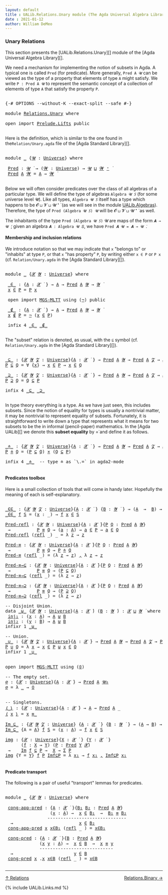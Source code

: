 ```yaml
---
layout: default
title : UALib.Relations.Unary module (The Agda Universal Algebra Library)
date : 2021-01-12
author: William DeMeo
---
```


### <a id="unary-relations">Unary Relations</a>

This section presents the [UALib.Relations.Unary][] module of the [Agda Universal Algebra Library][].

We need a mechanism for implementing the notion of subsets in Agda. A typical one is called `Pred` (for predicate). More generally, `Pred A 𝓤` can be viewed as the type of a property that elements of type `A` might satisfy. We write `P : Pred A 𝓤` to represent the semantic concept of a collection of elements of type `A` that satisfy the property `P`.


<pre class="Agda">

<a id="661" class="Symbol">{-#</a> <a id="665" class="Keyword">OPTIONS</a> <a id="673" class="Pragma">--without-K</a> <a id="685" class="Pragma">--exact-split</a> <a id="699" class="Pragma">--safe</a> <a id="706" class="Symbol">#-}</a>

<a id="711" class="Keyword">module</a> <a id="718" href="Relations.Unary.html" class="Module">Relations.Unary</a> <a id="734" class="Keyword">where</a>

<a id="741" class="Keyword">open</a> <a id="746" class="Keyword">import</a> <a id="753" href="Prelude.Lifts.html" class="Module">Prelude.Lifts</a> <a id="767" class="Keyword">public</a>

</pre>

Here is the definition, which is similar to the one found in the`Relation/Unary.agda` file of the [Agda Standard Library][].

<pre class="Agda">

<a id="927" class="Keyword">module</a> <a id="934" href="Relations.Unary.html#934" class="Module">_</a> <a id="936" class="Symbol">{</a><a id="937" href="Relations.Unary.html#937" class="Bound">𝓤</a> <a id="939" class="Symbol">:</a> <a id="941" href="Agda.Primitive.html#423" class="Postulate">Universe</a><a id="949" class="Symbol">}</a> <a id="951" class="Keyword">where</a>

 <a id="959" href="Relations.Unary.html#959" class="Function">Pred</a> <a id="964" class="Symbol">:</a> <a id="966" href="Relations.Unary.html#937" class="Bound">𝓤</a> <a id="968" href="Universes.html#403" class="Function Operator">̇</a> <a id="970" class="Symbol">→</a> <a id="972" class="Symbol">(</a><a id="973" href="Relations.Unary.html#973" class="Bound">𝓦</a> <a id="975" class="Symbol">:</a> <a id="977" href="Agda.Primitive.html#423" class="Postulate">Universe</a><a id="985" class="Symbol">)</a> <a id="987" class="Symbol">→</a> <a id="989" href="Relations.Unary.html#937" class="Bound">𝓤</a> <a id="991" href="Agda.Primitive.html#636" class="Primitive Operator">⊔</a> <a id="993" href="Relations.Unary.html#973" class="Bound">𝓦</a> <a id="995" href="Agda.Primitive.html#606" class="Primitive Operator">⁺</a> <a id="997" href="Universes.html#403" class="Function Operator">̇</a>
 <a id="1000" href="Relations.Unary.html#959" class="Function">Pred</a> <a id="1005" href="Relations.Unary.html#1005" class="Bound">A</a> <a id="1007" href="Relations.Unary.html#1007" class="Bound">𝓦</a> <a id="1009" class="Symbol">=</a> <a id="1011" href="Relations.Unary.html#1005" class="Bound">A</a> <a id="1013" class="Symbol">→</a> <a id="1015" href="Relations.Unary.html#1007" class="Bound">𝓦</a> <a id="1017" href="Universes.html#403" class="Function Operator">̇</a>

</pre>



Below we will often consider predicates over the class of all algebras of a particular type. We will define the type of algebras `Algebra 𝓤 𝑆` (for some universe level 𝓤). Like all types, `Algebra 𝓤 𝑆` itself has a type which happens to be 𝓞 ⊔ 𝓥 ⊔ 𝓤 ⁺ ̇ (as we will see in the module [UALib.Algebras](UALib.Algebras.Algebras.html)). Therefore, the type of `Pred (Algebra 𝓤 𝑆) 𝓤` will be 𝓞 ⊔ 𝓥 ⊔ 𝓤 ⁺ ̇ as well.

The inhabitants of the type `Pred (Algebra 𝓤 𝑆)` 𝓤 are maps of the form `𝑨 → 𝓤 ̇`; given an algebra `𝑨 : Algebra 𝓤 𝑆`, we have `Pred 𝑨 𝓤 = 𝑨 → 𝓤 ̇`.



#### <a id="membership-and-inclusion-relations">Membership and inclusion relations</a>

We introduce notation so that we may indicate that `x` "belongs to" or "inhabits" at type `P`, or that `x` "has property" `P`, by writing either `x ∈ P` or `P x` (cf. `Relation/Unary.agda` in the [Agda Standard Library][]).

<pre class="Agda">

<a id="1924" class="Keyword">module</a> <a id="1931" href="Relations.Unary.html#1931" class="Module">_</a> <a id="1933" class="Symbol">{</a><a id="1934" href="Relations.Unary.html#1934" class="Bound">𝓧</a> <a id="1936" href="Relations.Unary.html#1936" class="Bound">𝓨</a> <a id="1938" class="Symbol">:</a> <a id="1940" href="Agda.Primitive.html#423" class="Postulate">Universe</a><a id="1948" class="Symbol">}</a> <a id="1950" class="Keyword">where</a>

 <a id="1958" href="Relations.Unary.html#1958" class="Function Operator">_∈_</a> <a id="1962" class="Symbol">:</a> <a id="1964" class="Symbol">{</a><a id="1965" href="Relations.Unary.html#1965" class="Bound">A</a> <a id="1967" class="Symbol">:</a> <a id="1969" href="Relations.Unary.html#1934" class="Bound">𝓧</a> <a id="1971" href="Universes.html#403" class="Function Operator">̇</a> <a id="1973" class="Symbol">}</a> <a id="1975" class="Symbol">→</a> <a id="1977" href="Relations.Unary.html#1965" class="Bound">A</a> <a id="1979" class="Symbol">→</a> <a id="1981" href="Relations.Unary.html#959" class="Function">Pred</a> <a id="1986" href="Relations.Unary.html#1965" class="Bound">A</a> <a id="1988" href="Relations.Unary.html#1936" class="Bound">𝓨</a> <a id="1990" class="Symbol">→</a> <a id="1992" href="Relations.Unary.html#1936" class="Bound">𝓨</a> <a id="1994" href="Universes.html#403" class="Function Operator">̇</a>
 <a id="1997" href="Relations.Unary.html#1997" class="Bound">x</a> <a id="1999" href="Relations.Unary.html#1958" class="Function Operator">∈</a> <a id="2001" href="Relations.Unary.html#2001" class="Bound">P</a> <a id="2003" class="Symbol">=</a> <a id="2005" href="Relations.Unary.html#2001" class="Bound">P</a> <a id="2007" href="Relations.Unary.html#1997" class="Bound">x</a>

 <a id="2011" class="Keyword">open</a> <a id="2016" class="Keyword">import</a> <a id="2023" href="MGS-MLTT.html" class="Module">MGS-MLTT</a> <a id="2032" class="Keyword">using</a> <a id="2038" class="Symbol">(</a><a id="2039" href="MGS-MLTT.html#956" class="Function">¬</a><a id="2040" class="Symbol">)</a> <a id="2042" class="Keyword">public</a>

 <a id="2051" href="Relations.Unary.html#2051" class="Function Operator">_∉_</a> <a id="2055" class="Symbol">:</a> <a id="2057" class="Symbol">{</a><a id="2058" href="Relations.Unary.html#2058" class="Bound">A</a> <a id="2060" class="Symbol">:</a> <a id="2062" href="Relations.Unary.html#1934" class="Bound">𝓧</a> <a id="2064" href="Universes.html#403" class="Function Operator">̇</a> <a id="2066" class="Symbol">}</a> <a id="2068" class="Symbol">→</a> <a id="2070" href="Relations.Unary.html#2058" class="Bound">A</a> <a id="2072" class="Symbol">→</a> <a id="2074" href="Relations.Unary.html#959" class="Function">Pred</a> <a id="2079" href="Relations.Unary.html#2058" class="Bound">A</a> <a id="2081" href="Relations.Unary.html#1936" class="Bound">𝓨</a> <a id="2083" class="Symbol">→</a> <a id="2085" href="Relations.Unary.html#1936" class="Bound">𝓨</a> <a id="2087" href="Universes.html#403" class="Function Operator">̇</a>
 <a id="2090" href="Relations.Unary.html#2090" class="Bound">x</a> <a id="2092" href="Relations.Unary.html#2051" class="Function Operator">∉</a> <a id="2094" href="Relations.Unary.html#2094" class="Bound">P</a> <a id="2096" class="Symbol">=</a> <a id="2098" href="MGS-MLTT.html#956" class="Function">¬</a> <a id="2100" class="Symbol">(</a><a id="2101" href="Relations.Unary.html#2090" class="Bound">x</a> <a id="2103" href="Relations.Unary.html#1958" class="Function Operator">∈</a> <a id="2105" href="Relations.Unary.html#2094" class="Bound">P</a><a id="2106" class="Symbol">)</a>

 <a id="2110" class="Keyword">infix</a> <a id="2116" class="Number">4</a> <a id="2118" href="Relations.Unary.html#1958" class="Function Operator">_∈_</a> <a id="2122" href="Relations.Unary.html#2051" class="Function Operator">_∉_</a>

</pre>

The "subset" relation is denoted, as usual, with the `⊆` symbol (cf. `Relation/Unary.agda` in the [Agda Standard Library][]).

<pre class="Agda">

<a id="_⊆_"></a><a id="2280" href="Relations.Unary.html#2280" class="Function Operator">_⊆_</a> <a id="2284" class="Symbol">:</a> <a id="2286" class="Symbol">{</a><a id="2287" href="Relations.Unary.html#2287" class="Bound">𝓧</a> <a id="2289" href="Relations.Unary.html#2289" class="Bound">𝓨</a> <a id="2291" href="Relations.Unary.html#2291" class="Bound">𝓩</a> <a id="2293" class="Symbol">:</a> <a id="2295" href="Agda.Primitive.html#423" class="Postulate">Universe</a><a id="2303" class="Symbol">}{</a><a id="2305" href="Relations.Unary.html#2305" class="Bound">A</a> <a id="2307" class="Symbol">:</a> <a id="2309" href="Relations.Unary.html#2287" class="Bound">𝓧</a> <a id="2311" href="Universes.html#403" class="Function Operator">̇</a> <a id="2313" class="Symbol">}</a> <a id="2315" class="Symbol">→</a> <a id="2317" href="Relations.Unary.html#959" class="Function">Pred</a> <a id="2322" href="Relations.Unary.html#2305" class="Bound">A</a> <a id="2324" href="Relations.Unary.html#2289" class="Bound">𝓨</a> <a id="2326" class="Symbol">→</a> <a id="2328" href="Relations.Unary.html#959" class="Function">Pred</a> <a id="2333" href="Relations.Unary.html#2305" class="Bound">A</a> <a id="2335" href="Relations.Unary.html#2291" class="Bound">𝓩</a> <a id="2337" class="Symbol">→</a> <a id="2339" href="Relations.Unary.html#2287" class="Bound">𝓧</a> <a id="2341" href="Agda.Primitive.html#636" class="Primitive Operator">⊔</a> <a id="2343" href="Relations.Unary.html#2289" class="Bound">𝓨</a> <a id="2345" href="Agda.Primitive.html#636" class="Primitive Operator">⊔</a> <a id="2347" href="Relations.Unary.html#2291" class="Bound">𝓩</a> <a id="2349" href="Universes.html#403" class="Function Operator">̇</a>
<a id="2351" href="Relations.Unary.html#2351" class="Bound">P</a> <a id="2353" href="Relations.Unary.html#2280" class="Function Operator">⊆</a> <a id="2355" href="Relations.Unary.html#2355" class="Bound">Q</a> <a id="2357" class="Symbol">=</a> <a id="2359" class="Symbol">∀</a> <a id="2361" class="Symbol">{</a><a id="2362" href="Relations.Unary.html#2362" class="Bound">x</a><a id="2363" class="Symbol">}</a> <a id="2365" class="Symbol">→</a> <a id="2367" href="Relations.Unary.html#2362" class="Bound">x</a> <a id="2369" href="Relations.Unary.html#1958" class="Function Operator">∈</a> <a id="2371" href="Relations.Unary.html#2351" class="Bound">P</a> <a id="2373" class="Symbol">→</a> <a id="2375" href="Relations.Unary.html#2362" class="Bound">x</a> <a id="2377" href="Relations.Unary.html#1958" class="Function Operator">∈</a> <a id="2379" href="Relations.Unary.html#2355" class="Bound">Q</a>

<a id="_⊇_"></a><a id="2382" href="Relations.Unary.html#2382" class="Function Operator">_⊇_</a> <a id="2386" class="Symbol">:</a> <a id="2388" class="Symbol">{</a><a id="2389" href="Relations.Unary.html#2389" class="Bound">𝓧</a> <a id="2391" href="Relations.Unary.html#2391" class="Bound">𝓨</a> <a id="2393" href="Relations.Unary.html#2393" class="Bound">𝓩</a> <a id="2395" class="Symbol">:</a> <a id="2397" href="Agda.Primitive.html#423" class="Postulate">Universe</a><a id="2405" class="Symbol">}{</a><a id="2407" href="Relations.Unary.html#2407" class="Bound">A</a> <a id="2409" class="Symbol">:</a> <a id="2411" href="Relations.Unary.html#2389" class="Bound">𝓧</a> <a id="2413" href="Universes.html#403" class="Function Operator">̇</a> <a id="2415" class="Symbol">}</a> <a id="2417" class="Symbol">→</a> <a id="2419" href="Relations.Unary.html#959" class="Function">Pred</a> <a id="2424" href="Relations.Unary.html#2407" class="Bound">A</a> <a id="2426" href="Relations.Unary.html#2391" class="Bound">𝓨</a> <a id="2428" class="Symbol">→</a> <a id="2430" href="Relations.Unary.html#959" class="Function">Pred</a> <a id="2435" href="Relations.Unary.html#2407" class="Bound">A</a> <a id="2437" href="Relations.Unary.html#2393" class="Bound">𝓩</a> <a id="2439" class="Symbol">→</a> <a id="2441" href="Relations.Unary.html#2389" class="Bound">𝓧</a> <a id="2443" href="Agda.Primitive.html#636" class="Primitive Operator">⊔</a> <a id="2445" href="Relations.Unary.html#2391" class="Bound">𝓨</a> <a id="2447" href="Agda.Primitive.html#636" class="Primitive Operator">⊔</a> <a id="2449" href="Relations.Unary.html#2393" class="Bound">𝓩</a> <a id="2451" href="Universes.html#403" class="Function Operator">̇</a>
<a id="2453" href="Relations.Unary.html#2453" class="Bound">P</a> <a id="2455" href="Relations.Unary.html#2382" class="Function Operator">⊇</a> <a id="2457" href="Relations.Unary.html#2457" class="Bound">Q</a> <a id="2459" class="Symbol">=</a> <a id="2461" href="Relations.Unary.html#2457" class="Bound">Q</a> <a id="2463" href="Relations.Unary.html#2280" class="Function Operator">⊆</a> <a id="2465" href="Relations.Unary.html#2453" class="Bound">P</a>

<a id="2468" class="Keyword">infix</a> <a id="2474" class="Number">4</a> <a id="2476" href="Relations.Unary.html#2280" class="Function Operator">_⊆_</a> <a id="2480" href="Relations.Unary.html#2382" class="Function Operator">_⊇_</a>

</pre>

In type theory everything is a type. As we have just seen, this includes subsets.  Since the notion of equality for types is usually a nontrivial matter, it may be nontrivial to represent equality of subsets.  Fortunately, it is straightforward to write down a type that represents what it means for two subsets to be the in informal (pencil-paper) mathematics.  In the [Agda UALib][] we denote this **subset equality** by =̇ and define it as follows.

<pre class="Agda">

<a id="_≐_"></a><a id="2964" href="Relations.Unary.html#2964" class="Function Operator">_≐_</a> <a id="2968" class="Symbol">:</a> <a id="2970" class="Symbol">{</a><a id="2971" href="Relations.Unary.html#2971" class="Bound">𝓧</a> <a id="2973" href="Relations.Unary.html#2973" class="Bound">𝓨</a> <a id="2975" href="Relations.Unary.html#2975" class="Bound">𝓩</a> <a id="2977" class="Symbol">:</a> <a id="2979" href="Agda.Primitive.html#423" class="Postulate">Universe</a><a id="2987" class="Symbol">}{</a><a id="2989" href="Relations.Unary.html#2989" class="Bound">A</a> <a id="2991" class="Symbol">:</a> <a id="2993" href="Relations.Unary.html#2971" class="Bound">𝓧</a> <a id="2995" href="Universes.html#403" class="Function Operator">̇</a> <a id="2997" class="Symbol">}</a> <a id="2999" class="Symbol">→</a> <a id="3001" href="Relations.Unary.html#959" class="Function">Pred</a> <a id="3006" href="Relations.Unary.html#2989" class="Bound">A</a> <a id="3008" href="Relations.Unary.html#2973" class="Bound">𝓨</a> <a id="3010" class="Symbol">→</a> <a id="3012" href="Relations.Unary.html#959" class="Function">Pred</a> <a id="3017" href="Relations.Unary.html#2989" class="Bound">A</a> <a id="3019" href="Relations.Unary.html#2975" class="Bound">𝓩</a> <a id="3021" class="Symbol">→</a> <a id="3023" href="Relations.Unary.html#2971" class="Bound">𝓧</a> <a id="3025" href="Agda.Primitive.html#636" class="Primitive Operator">⊔</a> <a id="3027" href="Relations.Unary.html#2973" class="Bound">𝓨</a> <a id="3029" href="Agda.Primitive.html#636" class="Primitive Operator">⊔</a> <a id="3031" href="Relations.Unary.html#2975" class="Bound">𝓩</a> <a id="3033" href="Universes.html#403" class="Function Operator">̇</a>
<a id="3035" href="Relations.Unary.html#3035" class="Bound">P</a> <a id="3037" href="Relations.Unary.html#2964" class="Function Operator">≐</a> <a id="3039" href="Relations.Unary.html#3039" class="Bound">Q</a> <a id="3041" class="Symbol">=</a> <a id="3043" class="Symbol">(</a><a id="3044" href="Relations.Unary.html#3035" class="Bound">P</a> <a id="3046" href="Relations.Unary.html#2280" class="Function Operator">⊆</a> <a id="3048" href="Relations.Unary.html#3039" class="Bound">Q</a><a id="3049" class="Symbol">)</a> <a id="3051" href="MGS-MLTT.html#3515" class="Function Operator">×</a> <a id="3053" class="Symbol">(</a><a id="3054" href="Relations.Unary.html#3039" class="Bound">Q</a> <a id="3056" href="Relations.Unary.html#2280" class="Function Operator">⊆</a> <a id="3058" href="Relations.Unary.html#3035" class="Bound">P</a><a id="3059" class="Symbol">)</a>

<a id="3062" class="Keyword">infix</a> <a id="3068" class="Number">4</a> <a id="3070" href="Relations.Unary.html#2964" class="Function Operator">_≐_</a>  <a id="3075" class="Comment">-- type ≐ as `\.=` in agda2-mode</a>

</pre>



#### <a id="predicates-toolbox">Predicates toolbox</a>

Here is a small collection of tools that will come in handy later.  Hopefully the meaning of each is self-explanatory.

<pre class="Agda">

<a id="_∈∈_"></a><a id="3313" href="Relations.Unary.html#3313" class="Function Operator">_∈∈_</a> <a id="3318" class="Symbol">:</a> <a id="3320" class="Symbol">{</a><a id="3321" href="Relations.Unary.html#3321" class="Bound">𝓧</a> <a id="3323" href="Relations.Unary.html#3323" class="Bound">𝓨</a> <a id="3325" href="Relations.Unary.html#3325" class="Bound">𝓩</a> <a id="3327" class="Symbol">:</a> <a id="3329" href="Agda.Primitive.html#423" class="Postulate">Universe</a><a id="3337" class="Symbol">}{</a><a id="3339" href="Relations.Unary.html#3339" class="Bound">A</a> <a id="3341" class="Symbol">:</a> <a id="3343" href="Relations.Unary.html#3321" class="Bound">𝓧</a> <a id="3345" href="Universes.html#403" class="Function Operator">̇</a> <a id="3347" class="Symbol">}</a> <a id="3349" class="Symbol">{</a><a id="3350" href="Relations.Unary.html#3350" class="Bound">B</a> <a id="3352" class="Symbol">:</a> <a id="3354" href="Relations.Unary.html#3323" class="Bound">𝓨</a> <a id="3356" href="Universes.html#403" class="Function Operator">̇</a> <a id="3358" class="Symbol">}</a> <a id="3360" class="Symbol">→</a> <a id="3362" class="Symbol">(</a><a id="3363" href="Relations.Unary.html#3339" class="Bound">A</a>  <a id="3366" class="Symbol">→</a>  <a id="3369" href="Relations.Unary.html#3350" class="Bound">B</a><a id="3370" class="Symbol">)</a> <a id="3372" class="Symbol">→</a> <a id="3374" href="Relations.Unary.html#959" class="Function">Pred</a> <a id="3379" href="Relations.Unary.html#3350" class="Bound">B</a> <a id="3381" href="Relations.Unary.html#3325" class="Bound">𝓩</a> <a id="3383" class="Symbol">→</a> <a id="3385" href="Relations.Unary.html#3321" class="Bound">𝓧</a> <a id="3387" href="Agda.Primitive.html#636" class="Primitive Operator">⊔</a> <a id="3389" href="Relations.Unary.html#3325" class="Bound">𝓩</a> <a id="3391" href="Universes.html#403" class="Function Operator">̇</a>
<a id="3393" href="Relations.Unary.html#3313" class="Function Operator">_∈∈_</a> <a id="3398" href="Relations.Unary.html#3398" class="Bound">f</a> <a id="3400" href="Relations.Unary.html#3400" class="Bound">S</a> <a id="3402" class="Symbol">=</a> <a id="3404" class="Symbol">(</a><a id="3405" href="Relations.Unary.html#3405" class="Bound">x</a> <a id="3407" class="Symbol">:</a> <a id="3409" class="Symbol">_)</a> <a id="3412" class="Symbol">→</a> <a id="3414" href="Relations.Unary.html#3398" class="Bound">f</a> <a id="3416" href="Relations.Unary.html#3405" class="Bound">x</a> <a id="3418" href="Relations.Unary.html#1958" class="Function Operator">∈</a> <a id="3420" href="Relations.Unary.html#3400" class="Bound">S</a>

<a id="Pred-refl"></a><a id="3423" href="Relations.Unary.html#3423" class="Function">Pred-refl</a> <a id="3433" class="Symbol">:</a> <a id="3435" class="Symbol">{</a><a id="3436" href="Relations.Unary.html#3436" class="Bound">𝓧</a> <a id="3438" href="Relations.Unary.html#3438" class="Bound">𝓨</a> <a id="3440" class="Symbol">:</a> <a id="3442" href="Agda.Primitive.html#423" class="Postulate">Universe</a><a id="3450" class="Symbol">}{</a><a id="3452" href="Relations.Unary.html#3452" class="Bound">A</a> <a id="3454" class="Symbol">:</a> <a id="3456" href="Relations.Unary.html#3436" class="Bound">𝓧</a> <a id="3458" href="Universes.html#403" class="Function Operator">̇</a><a id="3459" class="Symbol">}{</a><a id="3461" href="Relations.Unary.html#3461" class="Bound">P</a> <a id="3463" href="Relations.Unary.html#3463" class="Bound">Q</a> <a id="3465" class="Symbol">:</a> <a id="3467" href="Relations.Unary.html#959" class="Function">Pred</a> <a id="3472" href="Relations.Unary.html#3452" class="Bound">A</a> <a id="3474" href="Relations.Unary.html#3438" class="Bound">𝓨</a><a id="3475" class="Symbol">}</a>
 <a id="3478" class="Symbol">→</a>          <a id="3489" href="Relations.Unary.html#3461" class="Bound">P</a> <a id="3491" href="Prelude.Inverses.html#620" class="Datatype Operator">≡</a> <a id="3493" href="Relations.Unary.html#3463" class="Bound">Q</a> <a id="3495" class="Symbol">→</a> <a id="3497" class="Symbol">(</a><a id="3498" href="Relations.Unary.html#3498" class="Bound">a</a> <a id="3500" class="Symbol">:</a> <a id="3502" href="Relations.Unary.html#3452" class="Bound">A</a><a id="3503" class="Symbol">)</a> <a id="3505" class="Symbol">→</a> <a id="3507" href="Relations.Unary.html#3498" class="Bound">a</a> <a id="3509" href="Relations.Unary.html#1958" class="Function Operator">∈</a> <a id="3511" href="Relations.Unary.html#3461" class="Bound">P</a> <a id="3513" class="Symbol">→</a> <a id="3515" href="Relations.Unary.html#3498" class="Bound">a</a> <a id="3517" href="Relations.Unary.html#1958" class="Function Operator">∈</a> <a id="3519" href="Relations.Unary.html#3463" class="Bound">Q</a>
<a id="3521" href="Relations.Unary.html#3423" class="Function">Pred-refl</a> <a id="3531" class="Symbol">(</a><a id="3532" href="Prelude.Equality.html#1638" class="InductiveConstructor">refl</a> <a id="3537" class="Symbol">_)</a> <a id="3540" class="Symbol">_</a> <a id="3542" class="Symbol">=</a> <a id="3544" class="Symbol">λ</a> <a id="3546" href="Relations.Unary.html#3546" class="Bound">z</a> <a id="3548" class="Symbol">→</a> <a id="3550" href="Relations.Unary.html#3546" class="Bound">z</a>

<a id="Pred-≡"></a><a id="3553" href="Relations.Unary.html#3553" class="Function">Pred-≡</a> <a id="3560" class="Symbol">:</a> <a id="3562" class="Symbol">{</a><a id="3563" href="Relations.Unary.html#3563" class="Bound">𝓧</a> <a id="3565" href="Relations.Unary.html#3565" class="Bound">𝓨</a> <a id="3567" class="Symbol">:</a> <a id="3569" href="Agda.Primitive.html#423" class="Postulate">Universe</a><a id="3577" class="Symbol">}{</a><a id="3579" href="Relations.Unary.html#3579" class="Bound">A</a> <a id="3581" class="Symbol">:</a> <a id="3583" href="Relations.Unary.html#3563" class="Bound">𝓧</a> <a id="3585" href="Universes.html#403" class="Function Operator">̇</a><a id="3586" class="Symbol">}{</a><a id="3588" href="Relations.Unary.html#3588" class="Bound">P</a> <a id="3590" href="Relations.Unary.html#3590" class="Bound">Q</a> <a id="3592" class="Symbol">:</a> <a id="3594" href="Relations.Unary.html#959" class="Function">Pred</a> <a id="3599" href="Relations.Unary.html#3579" class="Bound">A</a> <a id="3601" href="Relations.Unary.html#3565" class="Bound">𝓨</a><a id="3602" class="Symbol">}</a>
 <a id="3605" class="Symbol">→</a>          <a id="3616" href="Relations.Unary.html#3588" class="Bound">P</a> <a id="3618" href="Prelude.Inverses.html#620" class="Datatype Operator">≡</a> <a id="3620" href="Relations.Unary.html#3590" class="Bound">Q</a> <a id="3622" class="Symbol">→</a> <a id="3624" href="Relations.Unary.html#3588" class="Bound">P</a> <a id="3626" href="Relations.Unary.html#2964" class="Function Operator">≐</a> <a id="3628" href="Relations.Unary.html#3590" class="Bound">Q</a>
<a id="3630" href="Relations.Unary.html#3553" class="Function">Pred-≡</a> <a id="3637" class="Symbol">(</a><a id="3638" href="Prelude.Equality.html#1638" class="InductiveConstructor">refl</a> <a id="3643" class="Symbol">_)</a> <a id="3646" class="Symbol">=</a> <a id="3648" class="Symbol">(λ</a> <a id="3651" href="Relations.Unary.html#3651" class="Bound">z</a> <a id="3653" class="Symbol">→</a> <a id="3655" href="Relations.Unary.html#3651" class="Bound">z</a><a id="3656" class="Symbol">)</a> <a id="3658" href="Prelude.Preliminaries.html#14564" class="InductiveConstructor Operator">,</a> <a id="3660" class="Symbol">λ</a> <a id="3662" href="Relations.Unary.html#3662" class="Bound">z</a> <a id="3664" class="Symbol">→</a> <a id="3666" href="Relations.Unary.html#3662" class="Bound">z</a>

<a id="Pred-≡→⊆"></a><a id="3669" href="Relations.Unary.html#3669" class="Function">Pred-≡→⊆</a> <a id="3678" class="Symbol">:</a> <a id="3680" class="Symbol">{</a><a id="3681" href="Relations.Unary.html#3681" class="Bound">𝓧</a> <a id="3683" href="Relations.Unary.html#3683" class="Bound">𝓨</a> <a id="3685" class="Symbol">:</a> <a id="3687" href="Agda.Primitive.html#423" class="Postulate">Universe</a><a id="3695" class="Symbol">}{</a><a id="3697" href="Relations.Unary.html#3697" class="Bound">A</a> <a id="3699" class="Symbol">:</a> <a id="3701" href="Relations.Unary.html#3681" class="Bound">𝓧</a> <a id="3703" href="Universes.html#403" class="Function Operator">̇</a><a id="3704" class="Symbol">}{</a><a id="3706" href="Relations.Unary.html#3706" class="Bound">P</a> <a id="3708" href="Relations.Unary.html#3708" class="Bound">Q</a> <a id="3710" class="Symbol">:</a> <a id="3712" href="Relations.Unary.html#959" class="Function">Pred</a> <a id="3717" href="Relations.Unary.html#3697" class="Bound">A</a> <a id="3719" href="Relations.Unary.html#3683" class="Bound">𝓨</a><a id="3720" class="Symbol">}</a>
 <a id="3723" class="Symbol">→</a>          <a id="3734" href="Relations.Unary.html#3706" class="Bound">P</a> <a id="3736" href="Prelude.Inverses.html#620" class="Datatype Operator">≡</a> <a id="3738" href="Relations.Unary.html#3708" class="Bound">Q</a> <a id="3740" class="Symbol">→</a> <a id="3742" class="Symbol">(</a><a id="3743" href="Relations.Unary.html#3706" class="Bound">P</a> <a id="3745" href="Relations.Unary.html#2280" class="Function Operator">⊆</a> <a id="3747" href="Relations.Unary.html#3708" class="Bound">Q</a><a id="3748" class="Symbol">)</a>
<a id="3750" href="Relations.Unary.html#3669" class="Function">Pred-≡→⊆</a> <a id="3759" class="Symbol">(</a><a id="3760" href="Prelude.Equality.html#1638" class="InductiveConstructor">refl</a> <a id="3765" class="Symbol">_)</a> <a id="3768" class="Symbol">=</a> <a id="3770" class="Symbol">(λ</a> <a id="3773" href="Relations.Unary.html#3773" class="Bound">z</a> <a id="3775" class="Symbol">→</a> <a id="3777" href="Relations.Unary.html#3773" class="Bound">z</a><a id="3778" class="Symbol">)</a>

<a id="Pred-≡→⊇"></a><a id="3781" href="Relations.Unary.html#3781" class="Function">Pred-≡→⊇</a> <a id="3790" class="Symbol">:</a> <a id="3792" class="Symbol">{</a><a id="3793" href="Relations.Unary.html#3793" class="Bound">𝓧</a> <a id="3795" href="Relations.Unary.html#3795" class="Bound">𝓨</a> <a id="3797" class="Symbol">:</a> <a id="3799" href="Agda.Primitive.html#423" class="Postulate">Universe</a><a id="3807" class="Symbol">}{</a><a id="3809" href="Relations.Unary.html#3809" class="Bound">A</a> <a id="3811" class="Symbol">:</a> <a id="3813" href="Relations.Unary.html#3793" class="Bound">𝓧</a> <a id="3815" href="Universes.html#403" class="Function Operator">̇</a><a id="3816" class="Symbol">}{</a><a id="3818" href="Relations.Unary.html#3818" class="Bound">P</a> <a id="3820" href="Relations.Unary.html#3820" class="Bound">Q</a> <a id="3822" class="Symbol">:</a> <a id="3824" href="Relations.Unary.html#959" class="Function">Pred</a> <a id="3829" href="Relations.Unary.html#3809" class="Bound">A</a> <a id="3831" href="Relations.Unary.html#3795" class="Bound">𝓨</a><a id="3832" class="Symbol">}</a>
 <a id="3835" class="Symbol">→</a>          <a id="3846" href="Relations.Unary.html#3818" class="Bound">P</a> <a id="3848" href="Prelude.Inverses.html#620" class="Datatype Operator">≡</a> <a id="3850" href="Relations.Unary.html#3820" class="Bound">Q</a> <a id="3852" class="Symbol">→</a> <a id="3854" class="Symbol">(</a><a id="3855" href="Relations.Unary.html#3818" class="Bound">P</a> <a id="3857" href="Relations.Unary.html#2382" class="Function Operator">⊇</a> <a id="3859" href="Relations.Unary.html#3820" class="Bound">Q</a><a id="3860" class="Symbol">)</a>
<a id="3862" href="Relations.Unary.html#3781" class="Function">Pred-≡→⊇</a> <a id="3871" class="Symbol">(</a><a id="3872" href="Prelude.Equality.html#1638" class="InductiveConstructor">refl</a> <a id="3877" class="Symbol">_)</a> <a id="3880" class="Symbol">=</a> <a id="3882" class="Symbol">(λ</a> <a id="3885" href="Relations.Unary.html#3885" class="Bound">z</a> <a id="3887" class="Symbol">→</a> <a id="3889" href="Relations.Unary.html#3885" class="Bound">z</a><a id="3890" class="Symbol">)</a>

<a id="3893" class="Comment">-- Disjoint Union.</a>
<a id="3912" class="Keyword">data</a> <a id="_⊎_"></a><a id="3917" href="Relations.Unary.html#3917" class="Datatype Operator">_⊎_</a> <a id="3921" class="Symbol">{</a><a id="3922" href="Relations.Unary.html#3922" class="Bound">𝓧</a> <a id="3924" href="Relations.Unary.html#3924" class="Bound">𝓨</a> <a id="3926" class="Symbol">:</a> <a id="3928" href="Agda.Primitive.html#423" class="Postulate">Universe</a><a id="3936" class="Symbol">}(</a><a id="3938" href="Relations.Unary.html#3938" class="Bound">A</a> <a id="3940" class="Symbol">:</a> <a id="3942" href="Relations.Unary.html#3922" class="Bound">𝓧</a> <a id="3944" href="Universes.html#403" class="Function Operator">̇</a><a id="3945" class="Symbol">)</a> <a id="3947" class="Symbol">(</a><a id="3948" href="Relations.Unary.html#3948" class="Bound">B</a> <a id="3950" class="Symbol">:</a> <a id="3952" href="Relations.Unary.html#3924" class="Bound">𝓨</a> <a id="3954" href="Universes.html#403" class="Function Operator">̇</a><a id="3955" class="Symbol">)</a> <a id="3957" class="Symbol">:</a> <a id="3959" href="Relations.Unary.html#3922" class="Bound">𝓧</a> <a id="3961" href="Agda.Primitive.html#636" class="Primitive Operator">⊔</a> <a id="3963" href="Relations.Unary.html#3924" class="Bound">𝓨</a> <a id="3965" href="Universes.html#403" class="Function Operator">̇</a> <a id="3967" class="Keyword">where</a>
 <a id="_⊎_.inj₁"></a><a id="3974" href="Relations.Unary.html#3974" class="InductiveConstructor">inj₁</a> <a id="3979" class="Symbol">:</a> <a id="3981" class="Symbol">(</a><a id="3982" href="Relations.Unary.html#3982" class="Bound">x</a> <a id="3984" class="Symbol">:</a> <a id="3986" href="Relations.Unary.html#3938" class="Bound">A</a><a id="3987" class="Symbol">)</a> <a id="3989" class="Symbol">→</a> <a id="3991" href="Relations.Unary.html#3938" class="Bound">A</a> <a id="3993" href="Relations.Unary.html#3917" class="Datatype Operator">⊎</a> <a id="3995" href="Relations.Unary.html#3948" class="Bound">B</a>
 <a id="_⊎_.inj₂"></a><a id="3998" href="Relations.Unary.html#3998" class="InductiveConstructor">inj₂</a> <a id="4003" class="Symbol">:</a> <a id="4005" class="Symbol">(</a><a id="4006" href="Relations.Unary.html#4006" class="Bound">y</a> <a id="4008" class="Symbol">:</a> <a id="4010" href="Relations.Unary.html#3948" class="Bound">B</a><a id="4011" class="Symbol">)</a> <a id="4013" class="Symbol">→</a> <a id="4015" href="Relations.Unary.html#3938" class="Bound">A</a> <a id="4017" href="Relations.Unary.html#3917" class="Datatype Operator">⊎</a> <a id="4019" href="Relations.Unary.html#3948" class="Bound">B</a>
<a id="4021" class="Keyword">infixr</a> <a id="4028" class="Number">1</a> <a id="4030" href="Relations.Unary.html#3917" class="Datatype Operator">_⊎_</a>

<a id="4035" class="Comment">-- Union.</a>
<a id="_∪_"></a><a id="4045" href="Relations.Unary.html#4045" class="Function Operator">_∪_</a> <a id="4049" class="Symbol">:</a> <a id="4051" class="Symbol">{</a><a id="4052" href="Relations.Unary.html#4052" class="Bound">𝓧</a> <a id="4054" href="Relations.Unary.html#4054" class="Bound">𝓨</a> <a id="4056" href="Relations.Unary.html#4056" class="Bound">𝓩</a> <a id="4058" class="Symbol">:</a> <a id="4060" href="Agda.Primitive.html#423" class="Postulate">Universe</a><a id="4068" class="Symbol">}{</a><a id="4070" href="Relations.Unary.html#4070" class="Bound">A</a> <a id="4072" class="Symbol">:</a> <a id="4074" href="Relations.Unary.html#4052" class="Bound">𝓧</a> <a id="4076" href="Universes.html#403" class="Function Operator">̇</a><a id="4077" class="Symbol">}</a> <a id="4079" class="Symbol">→</a> <a id="4081" href="Relations.Unary.html#959" class="Function">Pred</a> <a id="4086" href="Relations.Unary.html#4070" class="Bound">A</a> <a id="4088" href="Relations.Unary.html#4054" class="Bound">𝓨</a> <a id="4090" class="Symbol">→</a> <a id="4092" href="Relations.Unary.html#959" class="Function">Pred</a> <a id="4097" href="Relations.Unary.html#4070" class="Bound">A</a> <a id="4099" href="Relations.Unary.html#4056" class="Bound">𝓩</a> <a id="4101" class="Symbol">→</a> <a id="4103" href="Relations.Unary.html#959" class="Function">Pred</a> <a id="4108" href="Relations.Unary.html#4070" class="Bound">A</a> <a id="4110" class="Symbol">_</a>
<a id="4112" href="Relations.Unary.html#4112" class="Bound">P</a> <a id="4114" href="Relations.Unary.html#4045" class="Function Operator">∪</a> <a id="4116" href="Relations.Unary.html#4116" class="Bound">Q</a> <a id="4118" class="Symbol">=</a> <a id="4120" class="Symbol">λ</a> <a id="4122" href="Relations.Unary.html#4122" class="Bound">x</a> <a id="4124" class="Symbol">→</a> <a id="4126" href="Relations.Unary.html#4122" class="Bound">x</a> <a id="4128" href="Relations.Unary.html#1958" class="Function Operator">∈</a> <a id="4130" href="Relations.Unary.html#4112" class="Bound">P</a> <a id="4132" href="Relations.Unary.html#3917" class="Datatype Operator">⊎</a> <a id="4134" href="Relations.Unary.html#4122" class="Bound">x</a> <a id="4136" href="Relations.Unary.html#1958" class="Function Operator">∈</a> <a id="4138" href="Relations.Unary.html#4116" class="Bound">Q</a>
<a id="4140" class="Keyword">infixr</a> <a id="4147" class="Number">1</a> <a id="4149" href="Relations.Unary.html#4045" class="Function Operator">_∪_</a>


<a id="4155" class="Keyword">open</a> <a id="4160" class="Keyword">import</a> <a id="4167" href="MGS-MLTT.html" class="Module">MGS-MLTT</a> <a id="4176" class="Keyword">using</a> <a id="4182" class="Symbol">(</a><a id="4183" href="MGS-MLTT.html#712" class="Function">𝟘</a><a id="4184" class="Symbol">)</a>

<a id="4187" class="Comment">-- The empty set.</a>
<a id="∅"></a><a id="4205" href="Relations.Unary.html#4205" class="Function">∅</a> <a id="4207" class="Symbol">:</a> <a id="4209" class="Symbol">{</a><a id="4210" href="Relations.Unary.html#4210" class="Bound">𝓧</a> <a id="4212" class="Symbol">:</a> <a id="4214" href="Agda.Primitive.html#423" class="Postulate">Universe</a><a id="4222" class="Symbol">}{</a><a id="4224" href="Relations.Unary.html#4224" class="Bound">A</a> <a id="4226" class="Symbol">:</a> <a id="4228" href="Relations.Unary.html#4210" class="Bound">𝓧</a> <a id="4230" href="Universes.html#403" class="Function Operator">̇</a><a id="4231" class="Symbol">}</a> <a id="4233" class="Symbol">→</a> <a id="4235" href="Relations.Unary.html#959" class="Function">Pred</a> <a id="4240" href="Relations.Unary.html#4224" class="Bound">A</a> <a id="4242" href="Agda.Primitive.html#590" class="Primitive">𝓤₀</a>
<a id="4245" href="Relations.Unary.html#4205" class="Function">∅</a> <a id="4247" class="Symbol">=</a> <a id="4249" class="Symbol">λ</a> <a id="4251" href="Relations.Unary.html#4251" class="Bound">_</a> <a id="4253" class="Symbol">→</a> <a id="4255" href="MGS-MLTT.html#712" class="Function">𝟘</a>


<a id="4259" class="Comment">-- Singletons.</a>
<a id="｛_｝"></a><a id="4274" href="Relations.Unary.html#4274" class="Function Operator">｛_｝</a> <a id="4278" class="Symbol">:</a> <a id="4280" class="Symbol">{</a><a id="4281" href="Relations.Unary.html#4281" class="Bound">𝓧</a> <a id="4283" class="Symbol">:</a> <a id="4285" href="Agda.Primitive.html#423" class="Postulate">Universe</a><a id="4293" class="Symbol">}{</a><a id="4295" href="Relations.Unary.html#4295" class="Bound">A</a> <a id="4297" class="Symbol">:</a> <a id="4299" href="Relations.Unary.html#4281" class="Bound">𝓧</a> <a id="4301" href="Universes.html#403" class="Function Operator">̇</a><a id="4302" class="Symbol">}</a> <a id="4304" class="Symbol">→</a> <a id="4306" href="Relations.Unary.html#4295" class="Bound">A</a> <a id="4308" class="Symbol">→</a> <a id="4310" href="Relations.Unary.html#959" class="Function">Pred</a> <a id="4315" href="Relations.Unary.html#4295" class="Bound">A</a> <a id="4317" class="Symbol">_</a>
<a id="4319" href="Relations.Unary.html#4274" class="Function Operator">｛</a> <a id="4321" href="Relations.Unary.html#4321" class="Bound">x</a> <a id="4323" href="Relations.Unary.html#4274" class="Function Operator">｝</a> <a id="4325" class="Symbol">=</a> <a id="4327" href="Relations.Unary.html#4321" class="Bound">x</a> <a id="4329" href="Prelude.Inverses.html#620" class="Datatype Operator">≡_</a>

<a id="Im_⊆_"></a><a id="4333" href="Relations.Unary.html#4333" class="Function Operator">Im_⊆_</a> <a id="4339" class="Symbol">:</a> <a id="4341" class="Symbol">{</a><a id="4342" href="Relations.Unary.html#4342" class="Bound">𝓧</a> <a id="4344" href="Relations.Unary.html#4344" class="Bound">𝓨</a> <a id="4346" href="Relations.Unary.html#4346" class="Bound">𝓩</a> <a id="4348" class="Symbol">:</a> <a id="4350" href="Agda.Primitive.html#423" class="Postulate">Universe</a><a id="4358" class="Symbol">}</a> <a id="4360" class="Symbol">{</a><a id="4361" href="Relations.Unary.html#4361" class="Bound">A</a> <a id="4363" class="Symbol">:</a> <a id="4365" href="Relations.Unary.html#4342" class="Bound">𝓧</a> <a id="4367" href="Universes.html#403" class="Function Operator">̇</a> <a id="4369" class="Symbol">}</a> <a id="4371" class="Symbol">{</a><a id="4372" href="Relations.Unary.html#4372" class="Bound">B</a> <a id="4374" class="Symbol">:</a> <a id="4376" href="Relations.Unary.html#4344" class="Bound">𝓨</a> <a id="4378" href="Universes.html#403" class="Function Operator">̇</a> <a id="4380" class="Symbol">}</a> <a id="4382" class="Symbol">→</a> <a id="4384" class="Symbol">(</a><a id="4385" href="Relations.Unary.html#4361" class="Bound">A</a> <a id="4387" class="Symbol">→</a> <a id="4389" href="Relations.Unary.html#4372" class="Bound">B</a><a id="4390" class="Symbol">)</a> <a id="4392" class="Symbol">→</a> <a id="4394" href="Relations.Unary.html#959" class="Function">Pred</a> <a id="4399" href="Relations.Unary.html#4372" class="Bound">B</a> <a id="4401" href="Relations.Unary.html#4346" class="Bound">𝓩</a> <a id="4403" class="Symbol">→</a> <a id="4405" href="Relations.Unary.html#4342" class="Bound">𝓧</a> <a id="4407" href="Agda.Primitive.html#636" class="Primitive Operator">⊔</a> <a id="4409" href="Relations.Unary.html#4346" class="Bound">𝓩</a> <a id="4411" href="Universes.html#403" class="Function Operator">̇</a>
<a id="4413" href="Relations.Unary.html#4333" class="Function Operator">Im_⊆_</a> <a id="4419" class="Symbol">{</a><a id="4420" class="Argument">A</a> <a id="4422" class="Symbol">=</a> <a id="4424" href="Relations.Unary.html#4424" class="Bound">A</a><a id="4425" class="Symbol">}</a> <a id="4427" href="Relations.Unary.html#4427" class="Bound">f</a> <a id="4429" href="Relations.Unary.html#4429" class="Bound">S</a> <a id="4431" class="Symbol">=</a> <a id="4433" class="Symbol">(</a><a id="4434" href="Relations.Unary.html#4434" class="Bound">x</a> <a id="4436" class="Symbol">:</a> <a id="4438" href="Relations.Unary.html#4424" class="Bound">A</a><a id="4439" class="Symbol">)</a> <a id="4441" class="Symbol">→</a> <a id="4443" href="Relations.Unary.html#4427" class="Bound">f</a> <a id="4445" href="Relations.Unary.html#4434" class="Bound">x</a> <a id="4447" href="Relations.Unary.html#1958" class="Function Operator">∈</a> <a id="4449" href="Relations.Unary.html#4429" class="Bound">S</a>

<a id="img"></a><a id="4452" href="Relations.Unary.html#4452" class="Function">img</a> <a id="4456" class="Symbol">:</a> <a id="4458" class="Symbol">{</a><a id="4459" href="Relations.Unary.html#4459" class="Bound">𝓧</a> <a id="4461" class="Symbol">:</a> <a id="4463" href="Agda.Primitive.html#423" class="Postulate">Universe</a><a id="4471" class="Symbol">}{</a><a id="4473" href="Relations.Unary.html#4473" class="Bound">X</a> <a id="4475" class="Symbol">:</a> <a id="4477" href="Relations.Unary.html#4459" class="Bound">𝓧</a> <a id="4479" href="Universes.html#403" class="Function Operator">̇</a> <a id="4481" class="Symbol">}</a> <a id="4483" class="Symbol">{</a><a id="4484" href="Relations.Unary.html#4484" class="Bound">Y</a> <a id="4486" class="Symbol">:</a> <a id="4488" href="Relations.Unary.html#4459" class="Bound">𝓧</a> <a id="4490" href="Universes.html#403" class="Function Operator">̇</a> <a id="4492" class="Symbol">}</a>
      <a id="4500" class="Symbol">(</a><a id="4501" href="Relations.Unary.html#4501" class="Bound">f</a> <a id="4503" class="Symbol">:</a> <a id="4505" href="Relations.Unary.html#4473" class="Bound">X</a> <a id="4507" class="Symbol">→</a> <a id="4509" href="Relations.Unary.html#4484" class="Bound">Y</a><a id="4510" class="Symbol">)</a> <a id="4512" class="Symbol">(</a><a id="4513" href="Relations.Unary.html#4513" class="Bound">P</a> <a id="4515" class="Symbol">:</a> <a id="4517" href="Relations.Unary.html#959" class="Function">Pred</a> <a id="4522" href="Relations.Unary.html#4484" class="Bound">Y</a> <a id="4524" href="Relations.Unary.html#4459" class="Bound">𝓧</a><a id="4525" class="Symbol">)</a>
 <a id="4528" class="Symbol">→</a>    <a id="4533" href="Relations.Unary.html#4333" class="Function Operator">Im</a> <a id="4536" href="Relations.Unary.html#4501" class="Bound">f</a> <a id="4538" href="Relations.Unary.html#4333" class="Function Operator">⊆</a> <a id="4540" href="Relations.Unary.html#4513" class="Bound">P</a> <a id="4542" class="Symbol">→</a>  <a id="4545" href="Relations.Unary.html#4473" class="Bound">X</a> <a id="4547" class="Symbol">→</a> <a id="4549" href="Sigma-Type.html#120" class="Record">Σ</a> <a id="4551" href="Relations.Unary.html#4513" class="Bound">P</a>
<a id="4553" href="Relations.Unary.html#4452" class="Function">img</a> <a id="4557" class="Symbol">{</a><a id="4558" class="Argument">Y</a> <a id="4560" class="Symbol">=</a> <a id="4562" href="Relations.Unary.html#4562" class="Bound">Y</a><a id="4563" class="Symbol">}</a> <a id="4565" href="Relations.Unary.html#4565" class="Bound">f</a> <a id="4567" href="Relations.Unary.html#4567" class="Bound">P</a> <a id="4569" href="Relations.Unary.html#4569" class="Bound">Imf⊆P</a> <a id="4575" class="Symbol">=</a> <a id="4577" class="Symbol">λ</a> <a id="4579" href="Relations.Unary.html#4579" class="Bound">x₁</a> <a id="4582" class="Symbol">→</a> <a id="4584" href="Relations.Unary.html#4565" class="Bound">f</a> <a id="4586" href="Relations.Unary.html#4579" class="Bound">x₁</a> <a id="4589" href="Prelude.Preliminaries.html#14564" class="InductiveConstructor Operator">,</a> <a id="4591" href="Relations.Unary.html#4569" class="Bound">Imf⊆P</a> <a id="4597" href="Relations.Unary.html#4579" class="Bound">x₁</a>

</pre>



#### <a id="predicate-transport">Predicate transport</a>

The following is a pair of useful "transport" lemmas for predicates.

<pre class="Agda">

<a id="4757" class="Keyword">module</a> <a id="4764" href="Relations.Unary.html#4764" class="Module">_</a> <a id="4766" class="Symbol">{</a><a id="4767" href="Relations.Unary.html#4767" class="Bound">𝓧</a> <a id="4769" href="Relations.Unary.html#4769" class="Bound">𝓨</a> <a id="4771" class="Symbol">:</a> <a id="4773" href="Agda.Primitive.html#423" class="Postulate">Universe</a><a id="4781" class="Symbol">}</a> <a id="4783" class="Keyword">where</a>

 <a id="4791" href="Relations.Unary.html#4791" class="Function">cong-app-pred</a> <a id="4805" class="Symbol">:</a> <a id="4807" class="Symbol">{</a><a id="4808" href="Relations.Unary.html#4808" class="Bound">A</a> <a id="4810" class="Symbol">:</a> <a id="4812" href="Relations.Unary.html#4767" class="Bound">𝓧</a> <a id="4814" href="Universes.html#403" class="Function Operator">̇</a> <a id="4816" class="Symbol">}{</a><a id="4818" href="Relations.Unary.html#4818" class="Bound">B₁</a> <a id="4821" href="Relations.Unary.html#4821" class="Bound">B₂</a> <a id="4824" class="Symbol">:</a> <a id="4826" href="Relations.Unary.html#959" class="Function">Pred</a> <a id="4831" href="Relations.Unary.html#4808" class="Bound">A</a> <a id="4833" href="Relations.Unary.html#4769" class="Bound">𝓨</a><a id="4834" class="Symbol">}</a>
                 <a id="4853" class="Symbol">(</a><a id="4854" href="Relations.Unary.html#4854" class="Bound">x</a> <a id="4856" class="Symbol">:</a> <a id="4858" href="Relations.Unary.html#4808" class="Bound">A</a><a id="4859" class="Symbol">)</a> <a id="4861" class="Symbol">→</a>  <a id="4864" href="Relations.Unary.html#4854" class="Bound">x</a> <a id="4866" href="Relations.Unary.html#1958" class="Function Operator">∈</a> <a id="4868" href="Relations.Unary.html#4818" class="Bound">B₁</a>  <a id="4872" class="Symbol">→</a>  <a id="4875" href="Relations.Unary.html#4818" class="Bound">B₁</a> <a id="4878" href="Prelude.Inverses.html#620" class="Datatype Operator">≡</a> <a id="4880" href="Relations.Unary.html#4821" class="Bound">B₂</a>
                <a id="4899" class="Comment">------------------------------</a>
  <a id="4932" class="Symbol">→</a>                         <a id="4958" href="Relations.Unary.html#4854" class="Bound">x</a> <a id="4960" href="Relations.Unary.html#1958" class="Function Operator">∈</a> <a id="4962" href="Relations.Unary.html#4821" class="Bound">B₂</a>
 <a id="4966" href="Relations.Unary.html#4791" class="Function">cong-app-pred</a> <a id="4980" href="Relations.Unary.html#4980" class="Bound">x</a> <a id="4982" href="Relations.Unary.html#4982" class="Bound">x∈B₁</a> <a id="4987" class="Symbol">(</a><a id="4988" href="Prelude.Equality.html#1638" class="InductiveConstructor">refl</a> <a id="4993" class="Symbol">_</a> <a id="4995" class="Symbol">)</a> <a id="4997" class="Symbol">=</a> <a id="4999" href="Relations.Unary.html#4982" class="Bound">x∈B₁</a>

 <a id="5006" href="Relations.Unary.html#5006" class="Function">cong-pred</a> <a id="5016" class="Symbol">:</a> <a id="5018" class="Symbol">{</a><a id="5019" href="Relations.Unary.html#5019" class="Bound">A</a> <a id="5021" class="Symbol">:</a> <a id="5023" href="Relations.Unary.html#4767" class="Bound">𝓧</a> <a id="5025" href="Universes.html#403" class="Function Operator">̇</a> <a id="5027" class="Symbol">}{</a><a id="5029" href="Relations.Unary.html#5029" class="Bound">B</a> <a id="5031" class="Symbol">:</a> <a id="5033" href="Relations.Unary.html#959" class="Function">Pred</a> <a id="5038" href="Relations.Unary.html#5019" class="Bound">A</a> <a id="5040" href="Relations.Unary.html#4769" class="Bound">𝓨</a><a id="5041" class="Symbol">}</a>
             <a id="5056" class="Symbol">(</a><a id="5057" href="Relations.Unary.html#5057" class="Bound">x</a> <a id="5059" href="Relations.Unary.html#5059" class="Bound">y</a> <a id="5061" class="Symbol">:</a> <a id="5063" href="Relations.Unary.html#5019" class="Bound">A</a><a id="5064" class="Symbol">)</a> <a id="5066" class="Symbol">→</a>  <a id="5069" href="Relations.Unary.html#5057" class="Bound">x</a> <a id="5071" href="Relations.Unary.html#1958" class="Function Operator">∈</a> <a id="5073" href="Relations.Unary.html#5029" class="Bound">B</a>  <a id="5076" class="Symbol">→</a>  <a id="5079" href="Relations.Unary.html#5057" class="Bound">x</a> <a id="5081" href="Prelude.Inverses.html#620" class="Datatype Operator">≡</a> <a id="5083" href="Relations.Unary.html#5059" class="Bound">y</a>
             <a id="5098" class="Comment">----------------------------</a>
  <a id="5129" class="Symbol">→</a>                       <a id="5153" href="Relations.Unary.html#5059" class="Bound">y</a> <a id="5155" href="Relations.Unary.html#1958" class="Function Operator">∈</a> <a id="5157" href="Relations.Unary.html#5029" class="Bound">B</a>
 <a id="5160" href="Relations.Unary.html#5006" class="Function">cong-pred</a> <a id="5170" href="Relations.Unary.html#5170" class="Bound">x</a> <a id="5172" class="DottedPattern Symbol">.</a><a id="5173" href="Relations.Unary.html#5170" class="DottedPattern Bound">x</a> <a id="5175" href="Relations.Unary.html#5175" class="Bound">x∈B</a> <a id="5179" class="Symbol">(</a><a id="5180" href="Prelude.Equality.html#1638" class="InductiveConstructor">refl</a> <a id="5185" class="Symbol">_</a> <a id="5187" class="Symbol">)</a> <a id="5189" class="Symbol">=</a> <a id="5191" href="Relations.Unary.html#5175" class="Bound">x∈B</a>

</pre>


--------------------------------------

[↑ Relations](Relations.html)
<span style="float:right;">[Relations.Binary →](Relations.Binary.html)</span>

{% include UALib.Links.md %}
